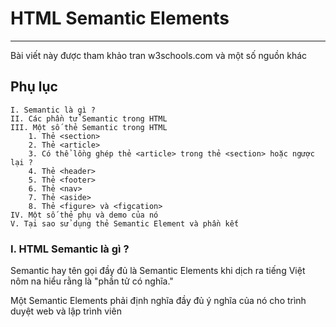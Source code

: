 # HTML Semantic Elements
<hr>
Bài viết này được tham khảo tran w3schools.com và một số nguồn khác

## Phụ lục
    I. Semantic là gì ?
    II. Các phần tử Semantic trong HTML 
    III. Một số thẻ Semantic trong HTML
        1. Thẻ <section>
        2. Thẻ <article>
        3. Có thể lồng ghép thẻ <article> trong thẻ <section> hoặc ngược lại ?
        4. Thẻ <header>
        5. Thẻ <footer>
        6. Thẻ <nav>
        7. Thẻ <aside>
        8. Thẻ <figure> và <figcation>
    IV. Một số thẻ phụ và demo của nó
    V. Tại sao sử dụng thẻ Semantic Element và phần kết
    
### I. HTML Semantic là gì ?
<p> Semantic hay tên gọi đầy đủ là Semantic Elements khi dịch ra tiếng Việt nôm na hiểu rằng là "phần tử có nghĩa."
<p>Một Semantic Elements phải định nghĩa đầy đủ ý nghĩa của nó cho trình duyệt web và lập trình viên </p>


    